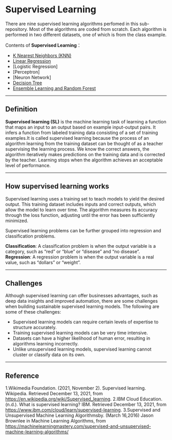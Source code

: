 # Supervised Learning

There are nine supervised learning algorithms perfomed in this sub-repository. Most of the algorithms are coded from scratch. Each algorithm is performed in two different datasets, one of which is from the class example. 

Contents of **Supervised Learning**：
* [K Nearest Neighbors (KNN)](https://github.com/YuqiWang98/INDE577-Rice-University/tree/main/Supervise%20Learning/K%20Nearest%20Neighbors(KNN))
* [Linear Regression](https://github.com/YuqiWang98/INDE577-Rice-University/tree/main/Supervise%20Learning/Linear%20Regression)
* [Logistic Regression]
* [Perceptron]
* [Neuron Network]
* [Decision Tree](https://github.com/YuqiWang98/INDE577-Rice-University/tree/main/Supervise%20Learning/Decision%20Tree)
* [Ensemble Learning and Random Forest](https://github.com/YuqiWang98/INDE577-Rice-University/tree/main/Supervise%20Learning/Ensemble%20Learning%20and%20Random%20Forest)



---
## Definition  <a class="anchor" id="Definition"></a>
**Supervised learning (SL)**  is the machine learning task of learning a function that maps an input to an output based on example input-output pairs. It infers a function from labeled training data consisting of a set of training examples.It is called supervised learning because the process of an algorithm learning from the training dataset can be thought of as a teacher supervising the learning process. We know the correct answers, the algorithm iteratively makes predictions on the training data and is corrected by the teacher. Learning stops when the algorithm achieves an acceptable level of performance.

---
## How supervised learning works <a class="anchor" id="supervised"></a>
Supervised learning uses a training set to teach models to yield the desired output. This training dataset includes inputs and correct outputs, which allow the model to learn over time. The algorithm measures its accuracy through the loss function, adjusting until the error has been sufficiently minimized.

Supervised learning problems can be further grouped into regression and classification problems.

**Classification**: A classification problem is when the output variable is a category, such as “red” or “blue” or “disease” and “no disease”.
**Regression**: A regression problem is when the output variable is a real value, such as “dollars” or “weight”.

---
<a class="anchor" id="Challenges"></a>
## Challenges
Although supervised learning can offer businesses advantages, such as deep data insights and improved automation, there are some challenges when building sustainable supervised learning models. The following are some of these challenges:

* Supervised learning models can require certain levels of expertise to structure accurately.
* Training supervised learning models can be very time intensive.
* Datasets can have a higher likelihood of human error, resulting in algorithms learning incorrectly.
* Unlike unsupervised learning models, supervised learning cannot cluster or classify data on its own.

---
<a class="anchor" id="Reference"></a>
## Reference
1.Wikimedia Foundation. (2021, November 2). Supervised learning. Wikipedia. Retrieved December 13, 2021, from https://en.wikipedia.org/wiki/Supervised_learning. 
2.IBM Cloud Education. (n.d.). What is supervised learning? IBM. Retrieved December 13, 2021, from https://www.ibm.com/cloud/learn/supervised-learning. 
3.Supervised and Unsupervised Machine Learning Algorithmsby. (March 16,2016) Jason Brownlee in Machine Learning Algorithms, from https://machinelearningmastery.com/supervised-and-unsupervised-machine-learning-algorithms/
